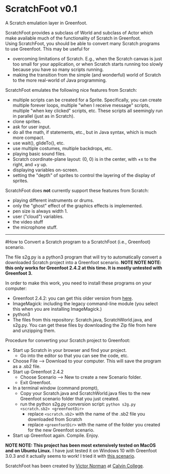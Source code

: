 # ScratchFoot v0.1
A Scratch emulation layer in Greenfoot.

ScratchFoot provides a subclass of World and subclass of Actor which make available much of the functionality of Scratch in Greenfoot.  
Using ScratchFoot, you should be able to convert many Scratch programs to use Greenfoot.  This may be useful for

* overcoming limitations of Scratch.  E.g., when the Scratch canvas is just too small for your application, or when Scratch starts 
running too slowly because you have so many scripts running.
* making the transition from the simple (and wonderful) world of Scratch to the more real-world of Java programming.

ScratchFoot emulates the following nice features from Scratch:
* multiple scripts can be created for a Sprite.  Specifically, you can create multiple forever loops, multiple "when I receive message" scripts,
multiple "when key clicked" scripts, etc.  These scripts all seemingly run in parallel (just as in Scratch).
* clone sprites.
* ask for user input.
* do all the math, if statements, etc., but in Java syntax, which is much more compact.
* use wait(), glideTo(), etc.
* use multiple costumes, multiple backdrops, etc.
* playing basic sound files.
* Scratch coordinate-plane layout: (0, 0) is in the center, with +x to the right, and +y up.
* displaying variables on-screen.
* setting the "depth" of sprites to control the layering of the display of sprites.

ScratchFoot does **not** currently support these features from Scratch:
* playing different instruments or drums.
* only the "ghost" effect of the graphics effects is implemented.
* pen size is always width 1.
* user ("cloud") variables.
* the video stuff
* the microphone stuff.

----------------------

#How to Convert a Scratch program to a ScratchFoot (i.e., Greenfoot) scenario.

The file s2g.py is a python3 program that will try to automatically convert a downloaded Scratch project into a Greenfoot scenario. 
**NOTE NOTE NOTE: this only works for Greenfoot 2.4.2 at this time.  It is mostly untested with Greenfoot 3.**

In order to make this work, you need to install these programs on your computer:

* Greenfoot 2.4.2: you can get this older version from [here](http://www.greenfoot.org/download_old).
* ImageMagick: including the legacy command-line module (you select this when you are installing ImageMagick.)
* python3
* The files from this repository: Scratch.java, ScratchWorld.java, and s2g.py.  You can get these files by downloading the Zip file from here and unzipping them.

Procedure for converting your Scratch project to Greenfoot:

* Start up Scratch in your browser and find your project.  
  * Go into the editor so that you can see the code, etc.
* Choose File --> Download to your computer.  This will save the program as a .sb2 file.
* Start up Greenfoot 2.4.2
  * Choose Scenario --> New to create a new Scenario folder.
  * Exit Greenfoot.
* In a terminal window (command prompt), 
  * Copy your Scratch.java and ScratchWorld.java files to the new Greenfoot scenario folder that you just created.
  * run the python s2g.py conversion script:   `python s2g.py <scratch.sb2> <greenfootDir>`
    * replace `<scratch.sb2>` with the name of the .sb2 file you downloaded from Scratch
    * replace `<greenfootDir>` with the name of the folder you created for the new Greenfoot scenario.
* Start up Greenfoot again.  Compile.  Enjoy.


**NOTE NOTE: This project has been most extensively tested on MacOS and on Ubuntu Linux.**  I have just tested it on Windows 10 with Greenfoot 3.0.3 and it actually seems to work!  I tried it with [this scenario](https://scratch.mit.edu/projects/44669322/#editor).

ScratchFoot has been created by [Victor Norman](mailto:vtn2@calvin.edu) at [Calvin College](http://www.calvin.edu).

